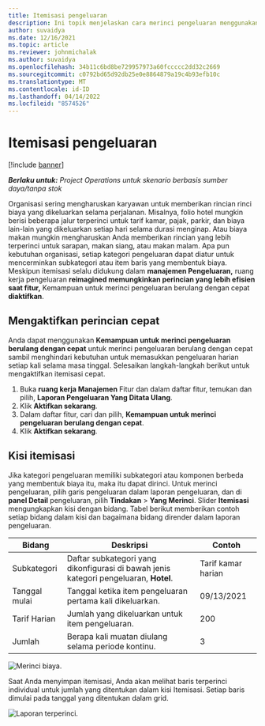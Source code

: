 ```yaml
---
title: Itemisasi pengeluaran
description: Ini topik menjelaskan cara merinci pengeluaran menggunakan ruang kerja Pengeluaran yang ditata ulang.
author: suvaidya
ms.date: 12/16/2021
ms.topic: article
ms.reviewer: johnmichalak
ms.author: suvaidya
ms.openlocfilehash: 34b11c6bd8be729957973a60fccccc2dd32c2669
ms.sourcegitcommit: c0792bd65d92db25e0e8864879a19c4b93efb10c
ms.translationtype: MT
ms.contentlocale: id-ID
ms.lasthandoff: 04/14/2022
ms.locfileid: "8574526"
---
```

# <a name="expense-itemization"></a>Itemisasi pengeluaran

[!include [banner](../includes/banner.md)]

_**Berlaku untuk:** Project Operations untuk skenario berbasis sumber daya/tanpa stok_

Organisasi sering mengharuskan karyawan untuk memberikan rincian rinci biaya yang dikeluarkan selama perjalanan. Misalnya, folio hotel mungkin berisi beberapa jalur terperinci untuk tarif kamar, pajak, parkir, dan biaya lain-lain yang dikeluarkan setiap hari selama durasi menginap. Atau biaya makan mungkin mengharuskan Anda memberikan rincian yang lebih terperinci untuk sarapan, makan siang, atau makan malam. Apa pun kebutuhan organisasi, setiap kategori pengeluaran dapat diatur untuk mencerminkan subkategori atau item baris yang membentuk biaya. Meskipun itemisasi selalu didukung dalam **manajemen Pengeluaran,** ruang kerja pengeluaran **reimagined memungkinkan perincian yang lebih efisien saat fitur,** Kemampuan untuk merinci pengeluaran berulang dengan cepat **diaktifkan**.  

## <a name="enable-quick-itemization"></a>Mengaktifkan perincian cepat 

Anda dapat menggunakan **Kemampuan untuk merinci pengeluaran berulang dengan cepat** untuk merinci pengeluaran berulang dengan cepat sambil menghindari kebutuhan untuk memasukkan pengeluaran harian setiap kali selama masa tinggal. Selesaikan langkah-langkah berikut untuk mengaktifkan itemisasi cepat.

1. Buka **ruang kerja Manajemen** Fitur dan dalam daftar fitur, temukan dan pilih, **Laporan Pengeluaran Yang Ditata Ulang**. 
2. Klik **Aktifkan sekarang**. 
3. Dalam daftar fitur, cari dan pilih, **Kemampuan untuk merinci pengeluaran berulang dengan cepat**.
4. Klik **Aktifkan sekarang**. 

## <a name="itemization-grid"></a>Kisi itemisasi 

Jika kategori pengeluaran memiliki subkategori atau komponen berbeda yang membentuk biaya itu, maka itu dapat dirinci. Untuk merinci pengeluaran, pilih garis pengeluaran dalam laporan pengeluaran, dan di **panel Detail** pengeluaran, pilih **Tindakan** > **Yang Merinci**. Slider **Itemisasi** mengungkapkan kisi dengan bidang. Tabel berikut memberikan contoh setiap bidang dalam kisi dan bagaimana bidang dirender dalam laporan pengeluaran. 

|     Bidang          |     Deskripsi                                                                                  |     Contoh              |
|--------------------|--------------------------------------------------------------------------------------------------|--------------------------|
|     Subkategori    |     Daftar subkategori yang dikonfigurasi di bawah jenis kategori pengeluaran, **Hotel**.             |     Tarif kamar harian      |
|     Tanggal mulai     |     Tanggal ketika item pengeluaran pertama kali dikeluarkan.                                           |     09/13/2021           |
|     Tarif Harian     |     Jumlah yang dikeluarkan untuk item pengeluaran.                                                    |     200                  |
|     Jumlah       |     Berapa kali muatan diulang selama periode kontinu.                       |     3                    |

![Merinci biaya.](media/Itemization%20screen%201.png)

Saat Anda menyimpan itemisasi, Anda akan melihat baris terperinci individual untuk jumlah yang ditentukan dalam kisi Itemisasi. Setiap baris dimulai pada tanggal yang ditentukan dalam grid.

![Laporan terperinci.](media/Itemization%20screen%202.png)

